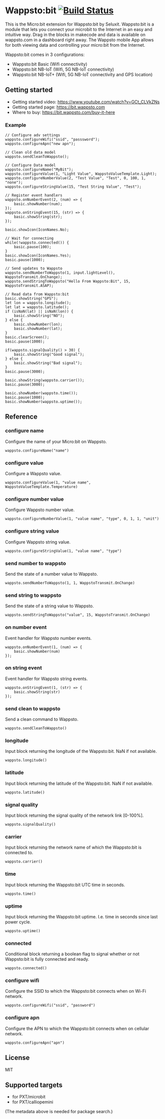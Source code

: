 # Wappsto:bit [![Build Status](https://travis-ci.com/Wappsto/pxt-wappsto.svg?branch=master)](https://travis-ci.com/Wappsto/pxt-wappsto)

This is the Micro:bit extension for Wappsto:bit by Seluxit.
Wappsto:bit is a module that lets you connect your microbit to the Internet in an easy and intuitive way.
Drag in the blocks in makecode and data is available on wappsto.com in a dashboard right away.
The Wappsto mobile App allows for both viewing data and controlling your micro:bit from the Internet.

Wappsto:bit comes in 3 configurations:
* Wappsto:bit Basic (Wifi connectivity)
* Wappsto:bit NB-IoT (Wifi, 5G NB-IoT connectivity)
* Wappsto:bit NB-IoT+ (Wifi, 5G NB-IoT connectivity and GPS location)

## Getting started
* Getting started video: https://www.youtube.com/watch?v=GCt_CLVkZNs
* Getting started page: https://bit.wappsto.com
* Where to buy: https://bit.wappsto.com/buy-it-here

### Example

```blocks
// Configure adv settings
wappsto.configureWifi("ssid", "passsword");
wappsto.configureApn("new apn");

// Clean old data model
wappsto.sendCleanToWappsto();

// Configure Data model
wappsto.configureName("MyBit");
wappsto.configureValue(1, "Light Value", WappstoValueTemplate.Light);
wappsto.configureNumberValue(2, "Test Value", "Test", 0, 100, 1, "none");
wappsto.configureStringValue(15, "Test String Value", "Test");

// Register event handlers
wappsto.onNumberEvent(2, (num) => {
    basic.showNumber(num);
});
wappsto.onStringEvent(15, (str) => {
    basic.showString(str);
});

basic.showIcon(IconNames.No);

// Wait for connecting
while(!wappsto.connected()) {
    basic.pause(100);
}
basic.showIcon(IconNames.Yes);
basic.pause(1000);

// Send updates to Wappsto
wappsto.sendNumberToWappsto(1, input.lightLevel(), WappstoTransmit.OnChange);
wappsto.sendStringToWappsto("Hello From Wappsto:Bit", 15, WappstoTransmit.ASAP);

// Read data from Wappsto:bit
basic.showString("GPS");
let lon = wappsto.longitude();
let lat = wappsto.latitude();
if (isNaN(lat) || isNaN(lon)) {
    basic.showString("NO");
} else {
    basic.showNumber(lon);
    basic.showNumber(lat);
}
basic.clearScreen();
basic.pause(1000);

if(wappsto.signalQuality() > 30) {
    basic.showString("Good signal");
} else {
    basic.showString("Bad signal");
}
basic.pause(3000);

basic.showString(wappsto.carrier());
basic.pause(3000);

basic.showNumber(wappsto.time());
basic.pause(1000);
basic.showNumber(wappsto.uptime());
```



## Reference

### configure name

Configure the name of your Micro:bit on Wappsto.

```sig
wappsto.configureName("name")
```

### configure value

Configure a Wappsto value.

```sig
wappsto.configureValue(1, "value name", WappstoValueTemplate.Temperature)
```

### configure number value

Configure Wappsto number value.

```sig
wappsto.configureNumberValue(1, "value name", "type", 0, 1, 1, "unit")
```

### configure string value

Configure Wappsto string value.

```sig
wappsto.configureStringValue(1, "value name", "type")
```

### send number to wappsto

Send the state of a number value to Wappsto.

```sig
wappsto.sendNumberToWappsto(1, 1, WappstoTransmit.OnChange)
```

### send string to wappsto

Send the state of a string value to Wappsto.

```sig
wappsto.sendStringToWappsto("value", 15, WappstoTransmit.OnChange)
```

### on number event

Event handler for Wappsto number events.

```sig
wappsto.onNumberEvent(1, (num) => {
    basic.showNumber(num)
});
```

### on string event

Event handler for Wappsto string events.

```sig
wappsto.onStringEvent(1, (str) => {
    basic.showString(str)
});
```

### send clean to wappsto

Send a clean command to Wappsto.

```sig
wappsto.sendCleanToWappsto()
```

### longitude

Input block returning the longitude of the Wappsto:bit. NaN if not available.

```sig
wappsto.longitude()
```

### latitude

Input block returning the latitude of the Wappsto:bit. NaN if not available.

```sig
wappsto.latitude()
```

### signal quality

Input block returning the signal quality of the network link [0-100%].

```sig
wappsto.signalQuality()
```

### carrier

Input block returning the network name of which the Wappsto:bit is connected to.

```sig
wappsto.carrier()
```

### time

Input block returning the Wappsto:bit UTC time in seconds.

```sig
wappsto.time()
```

### uptime

Input block returning the Wappsto:bit uptime. I.e. time in seconds since last power cycle.

```sig
wappsto.uptime()
```

### connected

Conditional block returning a boolean flag to signal whether or not Wappsto:bit is fully connected and ready.

```sig
wappsto.connected()
```

### configure wifi

Configure the SSID to which the Wappsto:bit connects when on Wi-Fi network.

```sig
wappsto.configureWifi("ssid", "password")
```

### configure apn

Configure the APN to which the Wappsto:bit connects when on cellular network.

```sig
wappsto.configureApn("apn")
```

## License

MIT

## Supported targets

* for PXT/microbit
* for PXT/calliopemini

(The metadata above is needed for package search.)

